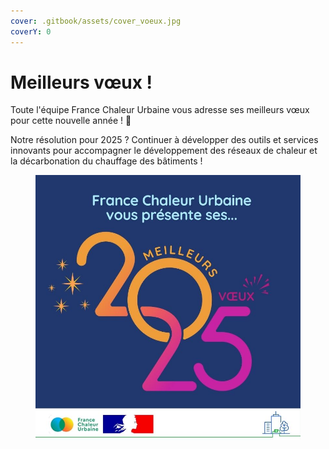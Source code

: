 ```yaml
---
cover: .gitbook/assets/cover_voeux.jpg
coverY: 0
---
```


# Meilleurs vœux !

Toute l'équipe France Chaleur Urbaine vous adresse ses meilleurs vœux pour cette nouvelle année ! 🍾

Notre résolution pour 2025 ? Continuer à développer des outils et services innovants pour accompagner le développement des réseaux de chaleur et la décarbonation du chauffage des bâtiments !

<figure><img src=".gitbook/assets/FCU_voeux.jpg" alt=""><figcaption></figcaption></figure>
